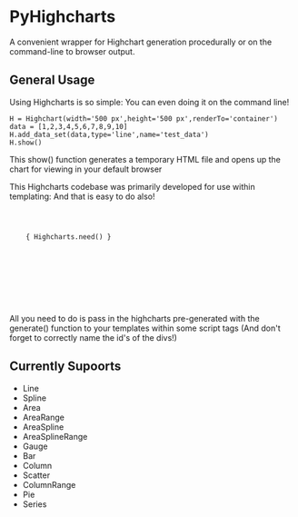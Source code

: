 # PyHighcharts

A convenient wrapper for Highchart generation procedurally or on the command-line to browser output.


## General Usage

Using Highcharts is so simple: You can even doing it on the command line!

<pre><code>H = Highchart(width='500 px',height='500 px',renderTo='container')
data = [1,2,3,4,5,6,7,8,9,10]
H.add_data_set(data,type='line',name='test_data')
H.show()</code></pre>

This show() function generates a temporary HTML file and opens up the chart for viewing in your default browser


This Highcharts codebase was primarily developed for use within templating: And that is easy to do also!

<pre>
<code> 
<html>
<head>
	{ Highcharts.need() }
</head>
<body>
<div id='container'></div>
<script>
	{ test_highchart_content }
</script>
</body>
</html>
</code>
</pre>

All you need to do is pass in the highcharts pre-generated with the generate() function to your templates within some script tags (And don't forget to correctly name the id's of the divs!)

## Currently Supoorts

- Line
- Spline
- Area
- AreaRange
- AreaSpline
- AreaSplineRange
- Gauge
- Bar
- Column
- Scatter
- ColumnRange
- Pie
- Series
